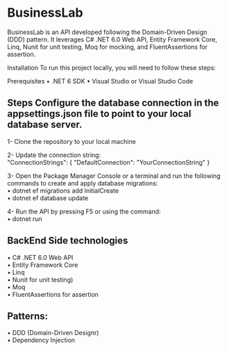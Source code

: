 # BusinessLab
BusinessLab is an API developed following the Domain-Driven Design (DDD) pattern. It leverages C# .NET 6.0 Web API, Entity Framework Core, Linq, Nunit for unit testing, Moq for mocking, and FluentAssertions for assertion.

Installation
To run this project locally, you will need to follow these steps:

Prerequisites
&bull; .NET 6 SDK
&bull; Visual Studio or Visual Studio Code

## Steps Configure the database connection in the appsettings.json file to point to your local database server. 

1- Clone the repository to your local machine</br>

2- Update the connection string:</br>
"ConnectionStrings": {
  "DefaultConnection": "YourConnectionString"
}</br>

3- Open the Package Manager Console or a terminal and run the following commands to create and apply database migrations:</br>
 &bull; dotnet ef migrations add InitialCreate</br>
 &bull; dotnet ef database update

4- Run the API by pressing F5 or using the command: </br>
&bull; dotnet run

## BackEnd Side technologies
&bull; C# .NET 6.0 Web API</br>
&bull; Entity Framework Core</br>
&bull; Linq</br>
&bull; Nunit for unit testing)</br>
&bull; Moq</br>
&bull; FluentAssertions for assertion

## Patterns:
&bull; DDD (Domain-Driven Designr)</br>
&bull; Dependency Injection</br>
